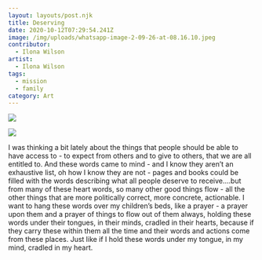 ```yaml
---
layout: layouts/post.njk
title: Deserving
date: 2020-10-12T07:29:54.241Z
image: /img/uploads/whatsapp-image-2-09-26-at-08.16.10.jpeg
contributor:
  - Ilona Wilson
artist:
  - Ilona Wilson
tags:
  - mission
  - family
category: Art
---
```

![](/img/uploads/whatsapp-image-2020-09-26-at-08.16.10.jpeg)

![](/img/uploads/2020-09-26-at-08.16.10.jpeg)

I was thinking a bit lately about the things that people should be able to have access to - to expect from others and to give to others, that we are all entitled to. And these words came to mind - and I know they aren’t an exhaustive list, oh how I know they are not - pages and books could be filled with the words describing what all people deserve to receive….but from many of these heart words, so many other good things flow - all the other things that are more politically correct, more concrete, actionable.
I want to hang these words over my children’s beds, like a prayer - a prayer upon them and a prayer of things to flow out of them always, holding these words under their tongues, in their minds, cradled in their hearts, because if they carry these within them all the time and their words and actions come from these places. Just like if I hold these words under my tongue, in my mind, cradled in my heart.